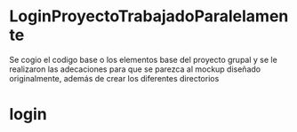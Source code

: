 # LoginProyectoTrabajadoParalelamente
Se cogio el codigo base o los elementos base del proyecto grupal y se le realizaron las adecaciones para que se parezca al mockup diseñado originalmente, además de crear los diferentes directorios
# login